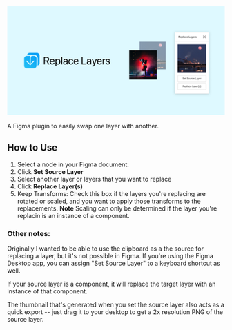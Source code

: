 ![Replace Layers](assets/header_image.png)

A Figma plugin to easily swap one layer with another. 

## How to Use
1. Select a node in your Figma document.
2. Click **Set Source Layer**
3. Select another layer or layers that you want to replace
4. Click **Replace Layer(s)**
5. Keep Transforms: Check this box if the layers you're replacing are rotated or scaled, and you want to apply those transforms to the replacements. **Note** Scaling can only be determined if the layer you're replacin is an instance of a component.

### Other notes:
Originally I wanted to be able to use the clipboard as a the source for replacing a layer, but it's not possible in Figma. If you're using the Figma Desktop app, you can assign "Set Source Layer" to a keyboard shortcut as well.

If your source layer is a component, it will replace the target layer with an instance of that component.

The thumbnail that's generated when you set the source layer also acts as a quick export -- just drag it to your desktop to get a 2x resolution PNG of the source layer.

